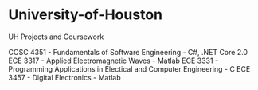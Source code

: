 # University-of-Houston
UH Projects and Coursework

COSC 4351 - Fundamentals of Software Engineering - C#, .NET Core 2.0
ECE 3317 - Applied Electromagnetic Waves - Matlab
ECE 3331 - Programming Applications in Electical and Computer Engineering - C
ECE 3457 - Digital Electronics - Matlab

